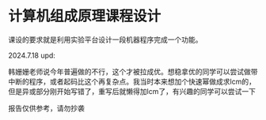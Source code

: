 # 计算机组成原理课程设计
  课设的要求就是利用实验平台设计一段机器程序完成一个功能。



2024.7.18 upd:

韩姗姗老师说今年普遍做的不行，这个才被拉成优。想稳拿优的同学可以尝试做带中断的程序，或者起码比这个再复杂点。我当时本来想加个快速幂做成求lcm的，但是异或部分刚开始写错了，重写后就懒得加lcm了，有兴趣的同学可以尝试一下

报告仅供参考，请勿抄袭
